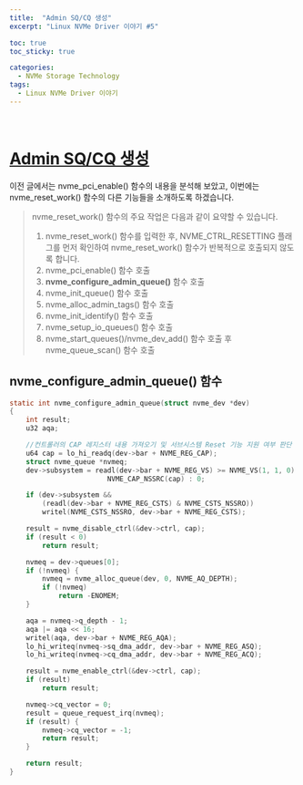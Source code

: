 ```yaml
---
title:  "Admin SQ/CQ 생성"
excerpt: "Linux NVMe Driver 이야기 #5"

toc: true
toc_sticky: true

categories:
  - NVMe Storage Technology
tags:
  - Linux NVMe Driver 이야기
---
```


<br>

# [Admin SQ/CQ 생성](https://mp.weixin.qq.com/s?__biz=MzIwNTUxNDgwNg==&mid=2247484487&idx=1&sn=86faf2642de8f4ebf12e124541315fc2&chksm=972ef51ea0597c085e4e492dea825f76978c9bd9a7442df2964246b78cee23002ac77fb32c69&scene=21#wechat_redirect)

이전 글에서는 nvme_pci_enable() 함수의 내용을 분석해 보았고, 이번에는 nvme_reset_work() 함수의 다른 기능들을 소개하도록 하겠습니다.

> nvme_reset_work() 함수의 주요 작업은 다음과 같이 요약할 수 있습니다.
>
> 1. nvme_reset_work() 함수를 입력한 후, NVME_CTRL_RESETTING 플래그를 먼저 확인하여 nvme_reset_work() 함수가 반복적으로 호출되지 않도록 합니다.
> 2. nvme_pci_enable() 함수 호출
> 3. **nvme_configure_admin_queue()** 함수 호출
> 4. nvme_init_queue() 함수 호출
> 5. nvme_alloc_admin_tags() 함수 호출
> 6. nvme_init_identify() 함수 호출
> 7. nvme_setup_io_queues() 함수 호출
> 8. nvme_start_queues()/nvme_dev_add() 함수 호출 후 nvme_queue_scan() 함수 호출



## nvme_configure_admin_queue() 함수



```c
static int nvme_configure_admin_queue(struct nvme_dev *dev)
{
	int result;
	u32 aqa;

	//컨트롤러의 CAP 레지스터 내용 가져오기 및 서브시스템 Reset 기능 지원 여부 판단
	u64 cap = lo_hi_readq(dev->bar + NVME_REG_CAP);
	struct nvme_queue *nvmeq;
	dev->subsystem = readl(dev->bar + NVME_REG_VS) >= NVME_VS(1, 1, 0) ?
						NVME_CAP_NSSRC(cap) : 0;

	if (dev->subsystem &&
	    (readl(dev->bar + NVME_REG_CSTS) & NVME_CSTS_NSSRO))
		writel(NVME_CSTS_NSSRO, dev->bar + NVME_REG_CSTS);

	result = nvme_disable_ctrl(&dev->ctrl, cap);
	if (result < 0)
		return result;

	nvmeq = dev->queues[0];
	if (!nvmeq) {
		nvmeq = nvme_alloc_queue(dev, 0, NVME_AQ_DEPTH);
		if (!nvmeq)
			return -ENOMEM;
	}

	aqa = nvmeq->q_depth - 1;
	aqa |= aqa << 16;
	writel(aqa, dev->bar + NVME_REG_AQA);
	lo_hi_writeq(nvmeq->sq_dma_addr, dev->bar + NVME_REG_ASQ);
	lo_hi_writeq(nvmeq->cq_dma_addr, dev->bar + NVME_REG_ACQ);

	result = nvme_enable_ctrl(&dev->ctrl, cap);
	if (result)
		return result;

	nvmeq->cq_vector = 0;
	result = queue_request_irq(nvmeq);
	if (result) {
		nvmeq->cq_vector = -1;
		return result;
	}

	return result;
}
```

